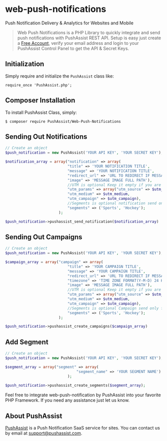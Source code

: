 # web-push-notifications
Push Notification Delivery & Analytics for Websites and Mobile

> Web Push Notifications is a PHP Library to quickly integrate and send push notifications with PushAssist REST API. Setup is easy just create a [Free Account](https://pushassist.com/pricing-plans/), verify your email address and login to your PushAssist Control Panel to get the API & Secret Keys.


## Initialization

Simply require and initialize the `PushAssist` class like:

	require_once 'PushAssist.php';
    
## Composer Installation

To install PushAssist Class, simply:   

	$ composer require PushAssist/Web-Push-Notifications 

   

## Sending Out Notifications

```php
// Create an object
$push_notification = new PushAssist('YOUR API KEY', 'YOUR SECRET KEY');

$notification_array = array("notification" => array(									
						    "title" => 'YOUR NOTIFICATION TITLE',
						    "message" => 'YOUR NOTIFICATION TITLE',
						    "redirect_url" => 'URL TO REDIRECT IF MESSAGE IS CLICKED',
						    "image" => 'MESSAGE IMAGE FULL PATH'),
                            //UTM is optional Keep it empty if you are not passing utm_params.
						    "utm_params" => array("utm_source" => $utm_source,	
							"utm_medium" => $utm_medium,
							"utm_campaign" => $utm_campaign),
                            //Segments is optional notification send only for those who subscribers by this  segment.
						    "segments" => ('Sports', 'Hockey');	
						);

$push_notification->pushassist_send_notification($notification_array)
```
   

## Sending Out Campaigns

```php
// Create an object
$push_notification = new PushAssist('YOUR API KEY', 'YOUR SECRET KEY');

$campaign_array = array("campaign" => array(									
						    "title" => 'YOUR CAMPAIGN TITLE',
						    "message" => 'YOUR CAMPAIGN TITLE',
						    "redirect_url" => 'URL TO REDIRECT IF MESSAGE IS CLICKED',
							"timezone" => 'TIME ZONE FORMAT(Y-M-D) 24 HOUR FORMAT',
						    "image" => 'MESSAGE IMAGE FULL PATH'),
                            //UTM is optional Keep it empty if you are not passing utm_params.
						    "utm_params" => array("utm_source" => $utm_source,	
							"utm_medium" => $utm_medium,
							"utm_campaign" => $utm_campaign),
                            //Segments is optional Campaign send only for those who subscribers by this  segment.
						    "segments" => ('Sports', 'Hockey');	
						);

$push_notification->pushassist_create_campaigns($campaign_array)
```

## Add Segment

```php
// Create an object
$push_notification = new PushAssist('YOUR API KEY', 'YOUR SECRET KEY');

$segment_array = array("segment" => array(
								"segment_name" => 'YOUR SEGMENT NAME')
							);
							
$push_notification->pushassist_create_segments($segment_array);
```

 
Feel free to integrate web-push-notification by PushAssist into your favorite PHP Framework. If you need any assistance just let us know.

## About PushAssist

[PushAssist](https://pushassist.com) is a Push Notification SaaS service for sites. You can contact us by email at [support@pushassist.com](mailto:support@pushassist.com).

